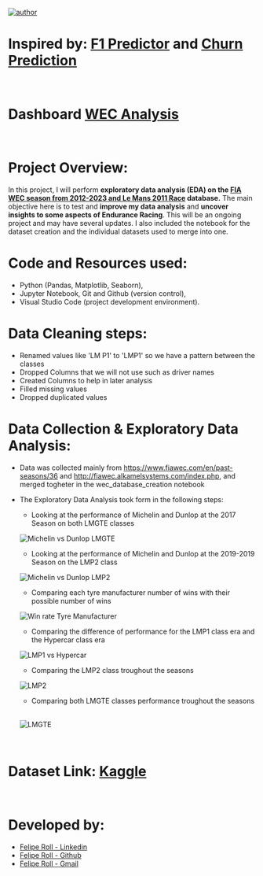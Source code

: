 [![author](https://img.shields.io/badge/author-feliperoll-purple.svg)](https://www.linkedin.com/in/felipe-roll/)

# Inspired by: [F1 Predictor](https://github.com/JaideepGuntupalli/f1-predictor?tab=readme-ov-file) and [Churn Prediction](https://github.com/allmeidaapedro/Churn-Prediction-Credit-Card)
&nbsp;
# Dashboard [WEC Analysis](https://public.tableau.com/app/profile/felipe.roll/viz/WECAnalysis/Dashboard1?publish=yes)
&nbsp;
# Project Overview:
In this project, I will perform <b>exploratory data analysis (EDA) on the [FIA WEC season from 2012-2023 and Le Mans 2011 Race](https://www.kaggle.com/datasets/feliperoll/fia-wec-2012-2023-le-mans-2011) database.</b> The main objective here is to test and <b>improve my data analysis</b> and <b>uncover insights to some aspects of Endurance Racing</b>. This will be an ongoing project and may have several updates. I also included the notebook for the dataset creation and the individual datasets used to merge into one.
&nbsp;
# Code and Resources used:
* Python (Pandas, Matplotlib, Seaborn), 
* Jupyter Notebook, Git and Github (version control), 
* Visual Studio Code (project development environment).
&nbsp;
# Data Cleaning steps:
* Renamed values like 'LM P1' to 'LMP1' so we have a pattern between the classes
* Dropped Columns that we will not use such as driver names
* Created Columns to help in later analysis
* Filled missing values
* Dropped duplicated values
&nbsp;
# Data Collection & Exploratory Data Analysis:
* Data was collected mainly from https://www.fiawec.com/en/past-seasons/36 and http://fiawec.alkamelsystems.com/index.php, and merged togheter in the wec_database_creation notebook
* The Exploratory Data Analysis took form in the following steps:
   - Looking at the performance of Michelin and Dunlop at the 2017 Season on both LMGTE classes
   &nbsp;

   ![Michelin vs Dunlop LMGTE](images/dunlopVSmichelin.png "Michelin vs Dunlop LMGTE")
   &nbsp;

   - Looking at the performance of Michelin and Dunlop at the 2019-2019 Season on the LMP2 class
      &nbsp;
     
   ![Michelin vs Dunlop LMP2](images/wiinsTyreLMP2.png "Michelin vs Dunlop LMP2")
   &nbsp;

   - Comparing each tyre manufacturer number of wins with their possible number of wins
      &nbsp;
     
   ![Win rate Tyre Manufacturer](images/winrateTyre.png "Win rate Tyre Manufacturer")
   &nbsp;

   - Comparing the difference of performance for the LMP1 class era and the Hypercar class era
      &nbsp;
     
   ![LMP1 vs Hypercar](images/lmp1VShypercar.png "LMP1 vs Hypercar")
   &nbsp;

   - Comparing the LMP2 class troughout the seasons
      &nbsp;
     
   ![LMP2](images/lmp2.png "LMP2")
   &nbsp;

   - Comparing both LMGTE classes performance troughout the seasons
      &nbsp;
     
   ![LMGTE](images/proVSam.png "LMGTE")

&nbsp;
# Dataset Link: [Kaggle](https://www.kaggle.com/datasets/feliperoll/fia-wec-2012-2023-le-mans-2011)
&nbsp;
# Developed by: 
  * [Felipe Roll - Linkedin](https://www.linkedin.com/in/felipe-roll)
  * [Felipe Roll - Github](https://github.com/FelipeLRoll)
  * [Felipe Roll - Gmail](felipelroll@gmail.com)





    

  

  

